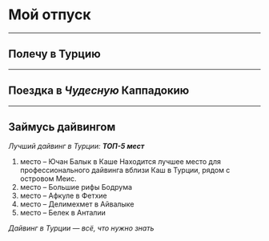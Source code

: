 # Мой отпуск

---
## Полечу в **Турцию**

---
## Поездка в **_Чудесную_ Каппадокию**

---
## Займусь дайвингом
_Лучший дайвинг в Турции: **ТОП-5 мест**_
1. место – Ючан Балык в Каше Находится лучшее место для профессионального дайвинга вблизи Каш в Турции, рядом с островом Меис.
2. место – Большие рифы Бодрума
3. место – Афкуле в Фетхие
4. место – Делимехмет в Айвалыке
5. место – Белек в Анталии
   
_Дайвинг в Турции — всё, что нужно знать_[](https://travel-or-die.ru/turkey/diving-turkey/)
